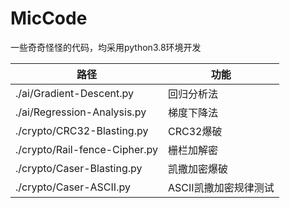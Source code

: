 # MicCode
一些奇奇怪怪的代码，均采用python3.8环境开发



| 路径                          | 功能       |
| ----------------------------- | ---------- |
| ./ai/Gradient-Descent.py    | 回归分析法 |
| ./ai/Regression-Analysis.py       | 梯度下降法 |
| ./crypto/CRC32-Blasting.py    | CRC32爆破  |
| ./crypto/Rail-fence-Cipher.py | 栅栏加解密 |
| ./crypto/Caser-Blasting.py | 凯撒加密爆破 |
| ./crypto/Caser-ASCII.py | ASCII凯撒加密规律测试 |

